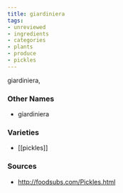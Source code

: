 ```yaml
---
title: giardiniera
tags:
- unreviewed
- ingredients
- categories
- plants
- produce
- pickles
---
```

giardiniera,

### Other Names

* giardiniera

### Varieties

* [[pickles]]

### Sources
* http://foodsubs.com/Pickles.html
